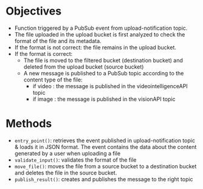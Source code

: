 # Objectives
- Function triggered by a PubSub event from upload-notification topic.
- The file uploaded in the upload bucket is first analyzed to check the format of the file and its metadata.
- If the format is not correct: the file remains in the upload bucket.
- If the format is correct: 
    - The file is moved to the filtered bucket (destination bucket) and deleted from the upload bucket (source bucket)
    - A new message is published to a PubSub topic according to the content type of the file:
        - if video : the message is published in the videointelligenceAPI topic
        - if image : the message is published in the visionAPI topic

# Methods
- ``entry_point()``: retrieves the event published in upload-notification topic & loads it in JSON format. The event contains the data about the content generated by a user when uploading a file
- ``validate_input()``: validates the format of the file
- ``move_file()``: moves the file from a source bucket to a destination bucket and deletes the file in the source bucket.
- ``publish_result()``: creates and publishes the message to the right topic